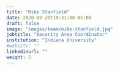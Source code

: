 ```yaml
---
title: "Mike Stanfield"
date: 2020-09-28T19:31:00-05:00
draft: false
image: "images/team/mike-stanfield.jpg"
jobtitle: "Security Area Coordinator"
institution: "Indiana University"
#website: ""
linkedinurl: ""
weight: 5
---
```

